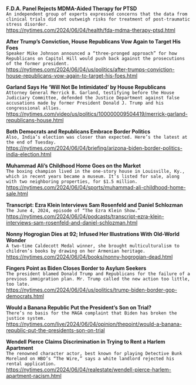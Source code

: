 **F.D.A. Panel Rejects MDMA-Aided Therapy for PTSD**\
`An independent group of experts expressed concerns that the data from clinical trials did not outweigh risks for treatment of post-traumatic stress disorder.`\
https://nytimes.com/2024/06/04/health/fda-mdma-therapy-ptsd.html

**After Trump’s Conviction, House Republicans Vow Again to Target His Foes**\
`Speaker Mike Johnson announced a “three-pronged approach” for how Republicans on Capitol Hill would push back against the prosecutions of the former president.`\
https://nytimes.com/2024/06/04/us/politics/after-trumps-conviction-house-republicans-vow-again-to-target-his-foes.html

**Garland Says He ‘Will Not Be Intimidated’ by House Republicans**\
`Attorney General Merrick B. Garland, testifying before the House Judiciary Committee, defended the Justice Department against false accusations made by former President Donald J. Trump and his congressional allies.`\
https://nytimes.com/video/us/politics/100000009504419/merrick-garland-republicans-house.html

**Both Democrats and Republicans Embrace Border Politics**\
`Also, India’s election was closer than expected. Here’s the latest at the end of Tuesday.`\
https://nytimes.com/2024/06/04/briefing/arizona-biden-border-politics-india-election.html

**Muhammad Ali’s Childhood Home Goes on the Market**\
`The boxing champion lived in the one-story house in Louisville, Ky., which in recent years became a museum. It’s listed for sale, along with two neighboring properties, for $1.5 million.`\
https://nytimes.com/2024/06/04/sports/muhammad-ali-childhood-home-sale.html

**Transcript: Ezra Klein Interviews Sam Rosenfeld and Daniel Schlozman**\
`The June 4, 2024, episode of “The Ezra Klein Show.”`\
https://nytimes.com/2024/06/04/podcasts/transcript-ezra-klein-interviews-sam-rosenfeld-and-daniel-schlozman.html

**Nonny Hogrogian Dies at 92; Infused Her Illustrations With Old-World Wonder**\
`A two-time Caldecott Medal winner, she brought multiculturalism to children’s books by drawing on her Armenian heritage.`\
https://nytimes.com/2024/06/04/books/nonny-hogrogian-dead.html

**Fingers Point as Biden Closes Border to Asylum Seekers**\
`The president blamed Donald Trump and Republicans for the failure of a previous immigration plan. Mr. Trump called the new action too little, too late.`\
https://nytimes.com/2024/06/04/us/politics/trump-biden-border-gop-democrats.html

**Would a Banana Republic Put the President’s Son on Trial?**\
`There’s no basis for the MAGA complaint that Biden has broken the justice system.`\
https://nytimes.com/live/2024/06/04/opinion/thepoint/would-a-banana-republic-put-the-presidents-son-on-trial

**Wendell Pierce Claims Discrimination in Trying to Rent a Harlem Apartment**\
`The renowned character actor, best known for playing Detective Bunk Moreland on HBO’s “The Wire,” says a white landlord rejected his rental application.`\
https://nytimes.com/2024/06/04/realestate/wendell-pierce-harlem-apartment-racism.html

